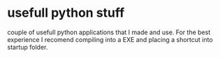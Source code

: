 # usefull python stuff
 couple of usefull python applications that I made and use. For the best experience I recomend compiling into a EXE and placing a shortcut into startup folder.
